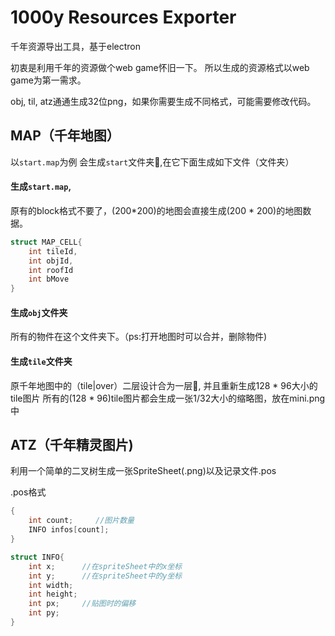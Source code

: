 # 1000y Resources Exporter

千年资源导出工具，基于electron

初衷是利用千年的资源做个web game怀旧一下。
所以生成的资源格式以web game为第一需求。

obj, til, atz通通生成32位png，如果你需要生成不同格式，可能需要修改代码。

## MAP（千年地图）

以`start.map`为例
会生成`start`文件夹,在它下面生成如下文件（文件夹）

#### 生成`start.map`,
原有的block格式不要了，(200*200)的地图会直接生成(200 * 200)的地图数据。

````c
struct MAP_CELL{
    int tileId,
    int objId,
    int roofId
    int bMove
}
````

#### 生成`obj`文件夹
所有的物件在这个文件夹下。（ps:打开地图时可以合并，删除物件)

#### 生成`tile`文件夹
原千年地图中的（tile|over）二层设计合为一层, 并且重新生成128 * 96大小的tile图片
所有的(128 * 96)tile图片都会生成一张1/32大小的缩略图，放在mini.png中



## ATZ（千年精灵图片)

利用一个简单的二叉树生成一张SpriteSheet(.png)以及记录文件.pos

.pos格式

````c
{
    int count;     //图片数量
    INFO infos[count];
}

struct INFO{
    int x;      //在spriteSheet中的x坐标
    int y;      //在spriteSheet中的y坐标
    int width;  
    int height;
    int px;     //贴图时的偏移
    int py;
}
````

